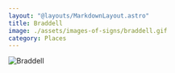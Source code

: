 ```yaml
---
layout: "@layouts/MarkdownLayout.astro"
title: Braddell
image: ./assets/images-of-signs/braddell.gif
category: Places
---
```


![Braddell](@signs/braddell.gif)
